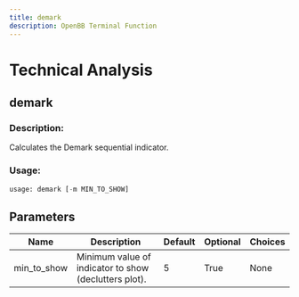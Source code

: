 ```yaml
---
title: demark
description: OpenBB Terminal Function
---
```


# Technical Analysis

## demark

### Description: 

Calculates the Demark sequential indicator.

### Usage: 
```python
usage: demark [-m MIN_TO_SHOW]
```

## Parameters

| Name | Description | Default | Optional | Choices |
| ---- | ----------- | ------- | -------- | ------- |
| min_to_show | Minimum value of indicator to show (declutters plot). | 5 | True | None |


